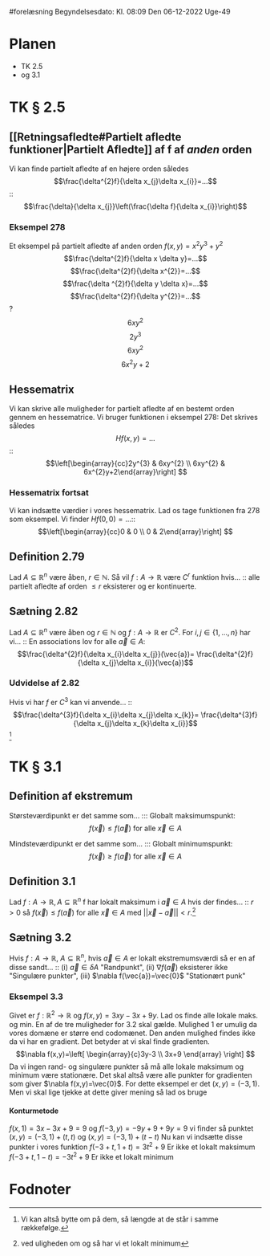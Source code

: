 #forelæsning 
Begyndelsesdato: Kl. 08:09  Den 06-12-2022   Uge-49
# Planen
- TK 2.5
- og 3.1
# TK § 2.5
## [[Retningsafledte#Partielt afledte funktioner|Partielt Afledte]] af f af *anden* orden
Vi kan finde partielt afledte af en højere orden således $$\frac{\delta^{2}f}{\delta x_{j}\delta x_{i}}=...$$:: $$\frac{\delta}{\delta x_{j}}\left(\frac{\delta f}{\delta x_{i}}\right)$$ 
<!--SR:!2022-12-12,4,274-->

### Eksempel 278
Et eksempel på partielt afledte af anden orden
$f(x,y)=x^{2}y^{3}+y^{2}$ 
$$\frac{\delta^{2}f}{\delta x \delta y}=...$$
$$\frac{\delta^{2}f}{\delta x^{2}}=...$$
$$\frac{\delta ^{2}f}{\delta y \delta x}=...$$
$$\frac{\delta^{2}f}{\delta y^{2}}=...$$
?
$$6xy^{2}$$
$$2y^{3}$$
$$6xy^{2}$$
$$6x^{2}y+2$$
<!--SR:!2022-12-12,4,274-->

## Hessematrix
Vi kan skrive alle muligheder for partielt afledte af en bestemt orden gennem en hessematrice. Vi bruger funktionen i eksempel 278: Det skrives således $$Hf(x,y)=...$$::$$\left[\begin{array}{cc}2y^{3} & 6xy^{2} \\ 6xy^{2} & 6x^{2}y+2\end{array}\right] $$
<!--SR:!2022-12-12,4,274-->
### Hessematrix fortsat
Vi kan indsætte værdier i vores hessematrix. Lad os tage funktionen fra 278 som eksempel. Vi finder $Hf(0,0)=...$::$$\left[\begin{array}{cc}0 & 0 \\ 0 & 2\end{array}\right] $$
<!--SR:!2022-12-12,4,281-->
## Definition 2.79
Lad $A \subseteq \mathbb{R}^{n}$ være åben, $r \in \mathbb{N}$. Så vil $f:A \to \mathbb{R}$ være $C^{r}$ funktion hvis... :: alle partielt afledte af orden $\leq r$ eksisterer og er kontinuerte.
<!--SR:!2022-12-12,4,274-->

## Sætning 2.82
Lad $A \subseteq \mathbb{R}^{n}$ være åben og $r \in \mathbb{N}$ og $f:A \to \mathbb{R}\text{ er }C^{2}$. For $i,j \in \{1,...,n \}$ har vi... :: En associations lov for alle $\vec{a} \in A$: $$\frac{\delta^{2}f}{\delta x_{i}\delta x_{j}}(\vec{a})= \frac{\delta^{2}f}{\delta x_{j}\delta x_{i}}(\vec{a})$$
<!--SR:!2022-12-11,3,250-->
### Udvidelse af 2.82
Hvis vi har $f \text{ er }C^{3}$ kan vi anvende... :: $$\frac{\delta^{3}f}{\delta x_{i}\delta x_{j}\delta x_{k}}= \frac{\delta^{3}f}{\delta x_{j}\delta x_{k}\delta x_{i}}$$[^1]
<!--SR:!2022-12-12,4,270-->
# TK § 3.1
## Definition af ekstremum
Størsteværdipunkt er det samme som... ::: Globalt maksimumspunkt: $$f(\vec{x})\leq f(\vec{a})\text{ for alle }\vec{x}\in A$$
<!--SR:!2022-12-12,4,274!2022-12-12,4,274-->
Mindsteværdipunkt er det samme som... ::: Globalt minimumspunkt: $$f(\vec{x})\geq f(\vec{a})\text{ for alle }\vec{x}\in A$$
<!--SR:!2022-12-12,4,270!2022-12-12,4,274-->

## Definition 3.1
Lad $f:A \to \mathbb{R},A \subseteq \mathbb{R}^{n}$ f har lokalt maksimum i $\vec{a}\in A$ hvis der findes... :: $r>0$ så $f(\vec{x})\leq f(\vec{a})$ for alle $\vec{x}\in A$ med $||\vec{x}-\vec{a}||<r$.[^2]
<!--SR:!2022-12-12,4,274-->

## Sætning 3.2
Hvis $f:A \to \mathbb{R}$, $A \subseteq \mathbb{R}^{n}$, hvis $\vec{a}\in A$ er lokalt ekstremumsværdi så er en af disse sandt... :: (i) $\vec{a}\in \delta A$ "Randpunkt", (ii) $\nabla f(\vec{a})$ eksisterer ikke "Singulære punkter", (iii) $\nabla f(\vec{a})=\vec{0}$ "Stationært punk"
<!--SR:!2022-12-09,1,234-->

### Eksempel 3.3
Givet er $f:\mathbb{R}^{2}\to \mathbb{R}$ og $f(x,y)=3xy-3x+9y$.
Lad os finde alle lokale maks. og min. 
En af de tre muligheder for 3.2 skal gælde. 
Mulighed 1 er umulig da vores domæne er større end codomænet. Den anden mulighed findes ikke da vi har en gradient.
Det betyder at vi skal finde gradienten.
$$\nabla f(x,y)=\left[
\begin{array}{c}3y-3 \\ 3x+9
\end{array}
\right] $$
Da vi ingen rand- og singulære punkter så må alle lokale maksimum og minimum være stationære.
Det skal altså være alle punkter for gradienten som giver $\nabla f(x,y)=\vec{0}$.
For dette eksempel er det $(x,y)=(-3,1)$.
Men vi skal lige tjekke at dette giver mening så lad os bruge
#### Konturmetode
$f(x,1)=3x-3x+9=9$
og $f(-3,y)=-9y+9+9y=9$
vi finder så punktet $(x,y)=(-3,1)+(t,t)$ og $(x,y)=(-3,1)+(t-t)$
Nu kan vi indsætte disse punkter i vores funktion 
$f(-3+t,1+t)=3t^{2}+9$ Er ikke et lokalt maksimum
$f(-3+t,1-t)=-3t^{2}+9$ Er ikke et lokalt minimum


# Fodnoter

[^1]: Vi kan altså bytte om på dem, så længde at de står i samme rækkefølge.
[^2]: ved uligheden om og så har vi et lokalt minimum